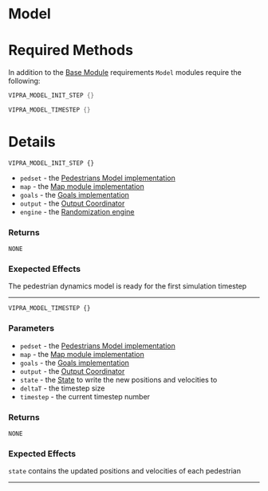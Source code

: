 # Model

# Required Methods

In addition to the [Base Module](module.md) requirements `Model` modules require the following:

```C++
VIPRA_MODEL_INIT_STEP {}

VIPRA_MODEL_TIMESTEP {}
```

# Details


```
VIPRA_MODEL_INIT_STEP {}
```

- `pedset` - the [Pedestrians Model implementation](../modules/pedestrians.md)
- `map` - the [Map module implementation](../modules/map.md)
- `goals` - the [Goals implementation](../modules/goals.md)
- `output` - the [Output Coordinator](../modules/special_modules.md)
- `engine` - the [Randomization engine](../usage/randomization.md)

### Returns

`NONE`

### Exepected Effects

The pedestrian dynamics model is ready for the first simulation timestep

---

```
VIPRA_MODEL_TIMESTEP {}
```

### Parameters

- `pedset` - the [Pedestrians Model implementation](../modules/pedestrians.md)
- `map` - the [Map module implementation](../modules/map.md)
- `goals` - the [Goals implementation](../modules/goals.md)
- `output` - the [Output Coordinator](../modules/special_modules.md)
- `state` - the [State](../usage/types.md#state) to write the new positions and velocities to
- `deltaT` - the timestep size
- `timestep` - the current timestep number

### Returns

`NONE`

### Expected Effects

`state` contains the updated positions and velocities of each pedestrian

---
